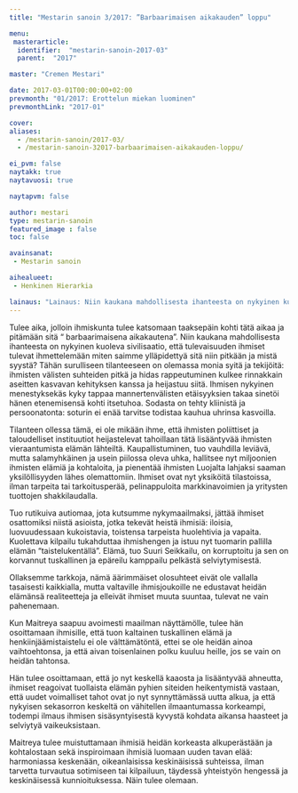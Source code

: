 ```yaml
---
title: "Mestarin sanoin 3/2017: ”Barbaarimaisen aikakauden” loppu"

menu:
 masterarticle:
  identifier:  "mestarin-sanoin-2017-03"
  parent:  "2017"

master: "Cremen Mestari"

date: 2017-03-01T00:00:00+02:00
prevmonth: "01/2017: Erottelun miekan luominen"
prevmonthLink: "2017-01"

cover:
aliases:
  - /mestarin-sanoin/2017-03/
  - /mestarin-sanoin-32017-barbaarimaisen-aikakauden-loppu/

ei_pvm: false
naytakk: true
naytavuosi: true

naytapvm: false

author: mestari
type: mestarin-sanoin
featured_image : false
toc: false

avainsanat:
 - Mestarin sanoin

aihealueet:
 - Henkinen Hierarkia

lainaus: "Lainaus: Niin kaukana mahdollisesta ihanteesta on nykyinen kuoleva sivilisaatio, että tulevaisuuden ihmiset tulevat ihmettelemään miten saimme ylläpidettyä sitä niin pitkään ja mistä syystä? Tähän surulliseen tilanteeseen on olemassa monia syitä ja tekijöitä…"
---
```

<p>Tulee aika, jolloin ihmiskunta tulee katsomaan taaksepäin kohti tätä aikaa ja pitämään sitä “ barbaarimaisena aikakautena”. Niin kaukana mahdollisesta ihanteesta on nykyinen kuoleva sivilisaatio, että tulevaisuuden ihmiset tulevat ihmettelemään miten saimme ylläpidettyä sitä niin pitkään ja mistä syystä? Tähän surulliseen tilanteeseen on olemassa monia syitä ja tekijöitä: ihmisten välisten suhteiden pitkä ja hidas rappeutuminen kulkee rinnakkain aseitten kasvavan kehityksen kanssa ja heijastuu siitä. Ihmisen nykyinen menestyksekäs kyky tappaa mannertenvälisten etäisyyksien takaa sinetöi hänen etenemisensä kohti itsetuhoa. Sodasta on tehty kliinistä ja persoonatonta: soturin ei enää tarvitse todistaa kauhua uhrinsa kasvoilla.</p>
<p>Tilanteen ollessa tämä, ei ole mikään ihme, että ihmisten poliittiset ja taloudelliset instituutiot heijastelevat tahoillaan tätä lisääntyvää ihmisten vieraantumista elämän lähteiltä. Kaupallistuminen, tuo vauhdilla leviävä, mutta salamyhkäinen ja usein piilossa oleva uhka, hallitsee nyt miljoonien ihmisten elämiä ja kohtaloita, ja pienentää ihmisten Luojalta lahjaksi saaman yksilöllisyyden lähes olemattomiin. Ihmiset ovat nyt yksiköitä tilastoissa, ilman tarpeita tai tarkoitusperää, pelinappuloita markkinavoimien ja yritysten tuottojen shakkilaudalla.</p>
<p>Tuo rutikuiva autiomaa, jota kutsumme nykymaailmaksi, jättää ihmiset osattomiksi niistä asioista, jotka tekevät heistä ihmisiä: iloisia, luovuudessaan kukoistavia, toistensa tarpeista huolehtivia ja vapaita. Kuolettava kilpailu tukahduttaa ihmishengen ja istuu nyt tuomarin pallilla elämän “taistelukentällä”. Elämä, tuo Suuri Seikkailu, on korruptoitu ja sen on korvannut tuskallinen ja epäreilu kamppailu pelkästä selviytymisestä.</p>
<p>Ollaksemme tarkkoja, nämä äärimmäiset olosuhteet eivät ole vallalla tasaisesti kaikkialla, mutta valtaville ihmisjoukoille ne edustavat heidän elämänsä realiteetteja ja elleivät ihmiset muuta suuntaa, tulevat ne vain pahenemaan.</p>
<p>Kun Maitreya saapuu avoimesti maailman näyttämölle, tulee hän osoittamaan ihmisille, että tuon kaltainen tuskallinen elämä ja henkiinjäämistaistelu ei ole välttämätöntä, ettei se ole heidän ainoa vaihtoehtonsa, ja että aivan toisenlainen polku kuuluu heille, jos se vain on heidän tahtonsa.</p>
<p>Hän tulee osoittamaan, että jo nyt keskellä kaaosta ja lisääntyvää ahneutta, ihmiset reagoivat tuollaista elämän pyhien siteiden heikentymistä vastaan, että uudet voimalliset tahot ovat jo nyt synnyttämässä uutta alkua, ja että nykyisen sekasorron keskeltä on vähitellen ilmaantumassa korkeampi, todempi ilmaus ihmisen sisäsyntyisestä kyvystä kohdata aikansa haasteet ja selviytyä vaikeuksistaan.</p>
<p>Maitreya tulee muistuttamaan ihmisiä heidän korkeasta alkuperästään ja kohtalostaan sekä inspiroimaan ihmisiä luomaan uuden tavan elää: harmoniassa keskenään, oikeanlaisissa keskinäisissä suhteissa, ilman tarvetta turvautua sotimiseen tai kilpailuun, täydessä yhteistyön hengessä ja keskinäisessä kunnioituksessa. Näin tulee olemaan.</p>